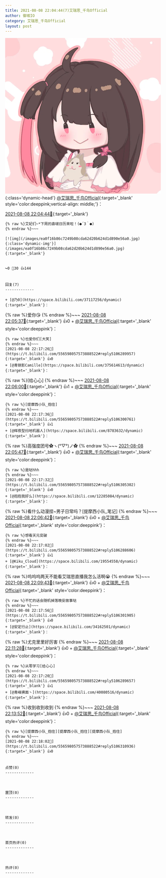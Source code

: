 ```yaml
---
title: 2021-08-08 22:04:44(7)艾瑞思_千鸟Official
author: 御坂IO
category: 艾瑞思_千鸟Official
layout: post
---
```


![img](/images/7e08840c56f251de28bdf766b647bd5fe9a5d50a.jpg){:class='dynamic-head'}
[@艾瑞思_千鸟Official](https://space.bilibili.com/1090010845/dynamic){:target='_blank' style='color:deeppink;vertical-align: middle;'}：

[2021-08-08 22:04:44🔗](https://t.bilibili.com/556598057573888522){:target='_blank'}

~~~
{% raw %}艾妃们~*下周的直啵日历来啦！(●´З｀●)
{% endraw %}~~~

[![img](/images/ea0f16b86c7249b08cda62d20b624d1d890e56a0.jpg){:class='dynamic-img'}](/images/ea0f16b86c7249b08cda62d20b624d1d890e56a0.jpg){:target='_blank'}


↪️0 💬30 👍144


回复(7)
-------------

+ [@乃0](https://space.bilibili.com/37117256/dynamic){:target='_blank'}：
~~~
{% raw %}爱你😘
{% endraw %}~~~
[2021-08-08 22:05:37🔗](https://t.bilibili.com/556598057573888522#reply5106178876){:target='_blank'} 👍0
    + [@艾瑞思_千鸟Official](https://space.bilibili.com/1090010845/dynamic){:target='_blank' style='color:deeppink'}：
~~~
{% raw %}也爱你们[大笑]
{% endraw %}~~~
[2021-08-08 22:17:26🔗](https://t.bilibili.com/556598057573888522#reply5106289957){:target='_blank'} 👍0
+ [@青钢影Camille](https://space.bilibili.com/375614613/dynamic){:target='_blank'}：
~~~
{% raw %}[给心心]
{% endraw %}~~~
[2021-08-08 22:06:00🔗](https://t.bilibili.com/556598057573888522#reply5106183220){:target='_blank'} 👍1
    + [@艾瑞思_千鸟Official](https://space.bilibili.com/1090010845/dynamic){:target='_blank' style='color:deeppink'}：
~~~
{% raw %}[提摩西小队_抱住]
{% endraw %}~~~
[2021-08-08 22:17:36🔗](https://t.bilibili.com/556598057573888522#reply5106300761){:target='_blank'} 👍1
+ [@辉夜型扫地机器人](https://space.bilibili.com/8783632/dynamic){:target='_blank'}：
~~~
{% raw %}高强度团号✿ヽ(°▽°)ノ✿
{% endraw %}~~~
[2021-08-08 22:05:47🔗](https://t.bilibili.com/556598057573888522#reply5106187350){:target='_blank'} 👍0
    + [@艾瑞思_千鸟Official](https://space.bilibili.com/1090010845/dynamic){:target='_blank' style='color:deeppink'}：
~~~
{% raw %}是哒hhh
{% endraw %}~~~
[2021-08-08 22:17:32🔗](https://t.bilibili.com/556598057573888522#reply5106305302){:target='_blank'} 👍0
+ [@抱抱我好么](https://space.bilibili.com/12285084/dynamic){:target='_blank'}：
~~~
{% raw %}看什么动漫捏~男子日常吗？[提摩西小队_笔记]
{% endraw %}~~~
[2021-08-08 22:06:42🔗](https://t.bilibili.com/556598057573888522#reply5106200249){:target='_blank'} 👍0
    + [@艾瑞思_千鸟Official](https://space.bilibili.com/1090010845/dynamic){:target='_blank' style='color:deeppink'}：
~~~
{% raw %}想看天元突破
{% endraw %}~~~
[2021-08-08 22:17:02🔗](https://t.bilibili.com/556598057573888522#reply5106288606){:target='_blank'} 👍1
+ [@Kiku_Cloud](https://space.bilibili.com/19554558/dynamic){:target='_blank'}：
~~~
{% raw %}呜呜呜两天不能看艾瑞思直播我怎么活啊😭
{% endraw %}~~~
[2021-08-08 22:09:43🔗](https://t.bilibili.com/556598057573888522#reply5106225114){:target='_blank'} 👍0
    + [@艾瑞思_千鸟Official](https://space.bilibili.com/1090010845/dynamic){:target='_blank' style='color:deeppink'}：
~~~
{% raw %}不忙的话会随机掉落晚安故事哒
{% endraw %}~~~
[2021-08-08 22:17:56🔗](https://t.bilibili.com/556598057573888522#reply5106301905){:target='_blank'} 👍0
+ [@安定行止](https://space.bilibili.com/34162501/dynamic){:target='_blank'}：
~~~
{% raw %}尤克里里好厉害
{% endraw %}~~~
[2021-08-08 22:11:28🔗](https://t.bilibili.com/556598057573888522#reply5106240689){:target='_blank'} 👍0
    + [@艾瑞思_千鸟Official](https://space.bilibili.com/1090010845/dynamic){:target='_blank' style='color:deeppink'}：
~~~
{% raw %}从零学习[给心心]
{% endraw %}~~~
[2021-08-08 22:17:20🔗](https://t.bilibili.com/556598057573888522#reply5106289657){:target='_blank'} 👍1
+ [@青峰拂面丶](https://space.bilibili.com/40080516/dynamic){:target='_blank'}：
~~~
{% raw %}收到收到收到
{% endraw %}~~~
[2021-08-08 22:13:52🔗](https://t.bilibili.com/556598057573888522#reply5106262791){:target='_blank'} 👍0
    + [@艾瑞思_千鸟Official](https://space.bilibili.com/1090010845/dynamic){:target='_blank' style='color:deeppink'}：
~~~
{% raw %}[提摩西小队_抱住][提摩西小队_抱住][提摩西小队_抱住]
{% endraw %}~~~
[2021-08-08 22:18:02🔗](https://t.bilibili.com/556598057573888522#reply5106310936){:target='_blank'} 👍0


点赞(0)
-------------



置顶(0)
-------------



转发(0)
-------------



首页热评(0)
-------------



热评(0)
-------------



